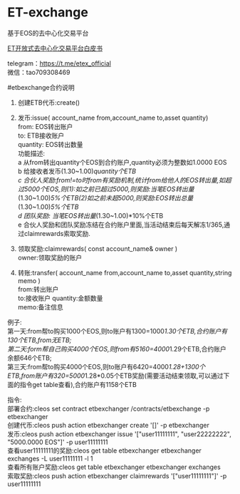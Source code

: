 # ET-exchange
基于EOS的去中心化交易平台<br>

[ET开放式去中心化交易平台白皮书](https://github.com/eostoken/ET-exchange/blob/master/WhitePaper.md)

telegram：https://t.me/etex_official <br>
微信：tao709308469


#etbexchange合约说明
1. 创建ETB代币:create() 

2. 发币:issue( account_name from,account_name to,asset quantity)     
from: EOS转出账户   
to: ETB接收账户     
quantity: EOS转出数量   
功能描述:   
a 从from转出quantity个EOS到合约账户,quantity必须为整数如1.0000 EOS   
b 给接收者发币(1.30~1.00)*quantity个ETB    
c 合伙人奖励:from!=to时from有奖励机制,统计from给他人的EOS转出量,如超过5000个EOS,则(1):如之前已超过5000,则奖励:当笔EOS转出量*(1.30~1.00)*5%个ETB(2)如之前未超5000,则奖励:EOS转出总量*(1.30~1.00)*5%个ETB  
d 团队奖励: 当笔EOS转出量*(1.30~1.00)*10%个ETB    
e 合伙人奖励和团队奖励冻结在合约账户里面,当活动结束后每天解冻1/365,通过claimrewards索取奖励.

3. 领取奖励:claimrewards( const account_name& owner )   
owner:领取奖励的账户

4. 转账:transfer( account_name from,account_name to,asset quantity,string memo )  
from:转出账户   
to:接收账户 
quantity:金额数量   
memo:备注信息


例子:     
第一天:from帮to购买1000个EOS,则to账户有1300=1000*1.30个ETB,合约账户有130个ETB,from无ETB;     
第二天:form帮自己购买4000个EOS,则from有5160=4000*1.29个ETB,合约账户余额646个ETB;     
第三天:from帮to购买4000个EOS,则to账户有6420=4000*1.28+1300个ETB,from账户有320=5000*1.28*0.05个ETB奖励(需要活动结束领取,可以通过下面的指令get table查看),合约账户有1158个ETB

     
指令:     
部署合约:cleos set contract etbexchanger /contracts/etbexchange -p etbexchanger          
创建代币:cleos push action etbexchanger create '[]' -p etbexchanger             
发币:cleos push action etbexchanger issue '["user11111111", "user22222222", "5000.0000 EOS"]' -p user11111111     
查看user11111111的奖励:cleos get table etbexchanger etbexchanger exchanges -L user11111111 -l 1      
查看所有账户奖励:cleos get table etbexchanger etbexchanger exchanges        
索取奖励:cleos push action etbexchanger claimrewards '["user11111111"]' -p user11111111             
